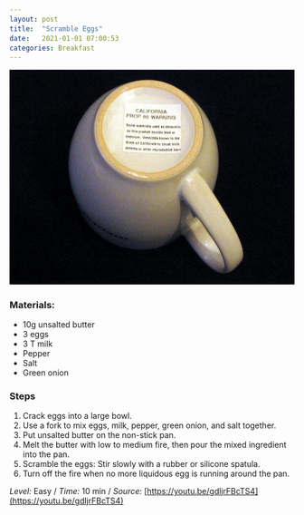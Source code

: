 ```yaml
---
layout: post
title:  "Scramble Eggs"
date:   2021-01-01 07:00:53
categories: Breakfast
---
```


[![](//raw.githubusercontent.com/nanhung/nanhung.github.io/master/img/lead-exposure.jpg)](//raw.githubusercontent.com/nanhung/nanhung.github.io/master/img/lead-exposure.jpg)

### Materials: 
- 10g unsalted butter
- 3 eggs
- 3 T milk
- Pepper
- Salt
- Green onion

### Steps
1. Crack eggs into a large bowl.
2. Use a fork to mix eggs, milk, pepper, green onion, and salt together.
3. Put unsalted butter on the non-stick pan.
4. Melt the butter with low to medium fire, then pour the mixed ingredient into the pan.
5. Scramble the eggs: Stir slowly with a rubber or silicone spatula.
6. Turn off the fire when no more liquidous egg is running around the pan.

*Level:* Easy / *Time:* 10 min / *Source:*  [https://youtu.be/gdljrFBcTS4](https://youtu.be/gdljrFBcTS4) 

